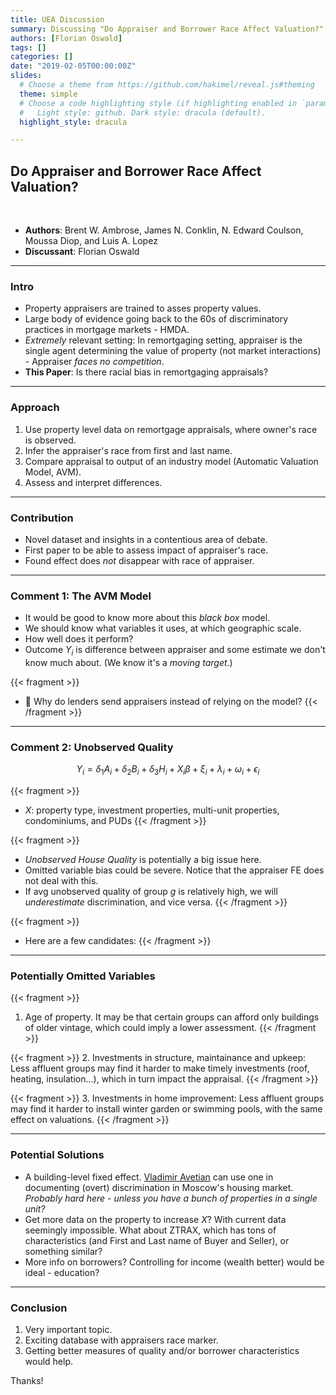 ```yaml
---
title: UEA Discussion
summary: Discussing "Do Appraiser and Borrower Race Affect Valuation?"
authors: [Florian Oswald]
tags: []
categories: []
date: "2019-02-05T00:00:00Z"
slides:
  # Choose a theme from https://github.com/hakimel/reveal.js#theming
  theme: simple
  # Choose a code highlighting style (if highlighting enabled in `params.toml`)
  #   Light style: github. Dark style: dracula (default).
  highlight_style: dracula

---
```


## Do Appraiser and Borrower Race Affect Valuation?

<br>

- **Authors**: Brent W. Ambrose, James N. Conklin, N. Edward Coulson, Moussa Diop, and Luis A. Lopez
- **Discussant**: Florian Oswald

---

### Intro

* Property appraisers are trained to asses property values.
* Large body of evidence going back to the 60s of discriminatory practices in mortgage markets - HMDA.
* *Extremely* relevant setting: In remortgaging setting, appraiser is the single agent determining the value of property (not  market interactions) - Appraiser *faces no competition*.
* **This Paper**: Is there racial bias in remortgaging appraisals?


---

### Approach

1. Use property level data on remortgage appraisals, where owner's race is observed.
2. Infer the appraiser's race from first and last name.
3. Compare appraisal to output of an industry model (Automatic Valuation Model, AVM).
4. Assess and interpret differences.

---

### Contribution

* Novel dataset and insights in a contentious area of debate.
* First paper to be able to assess impact of appraiser's race.
* Found effect does *not* disappear with race of appraiser.

---

### Comment 1: The AVM Model

* It would be good to know more about this *black box* model.
* We should know what variables it uses, at which geographic scale.
* How well does it perform?
* Outcome $Y_i$ is difference between appraiser and some estimate we don't know much about. (We know it's a *moving target*.)

{{< fragment >}}
* 🤔 Why do lenders send appraisers instead of relying on the model?
{{< /fragment >}}

---

### Comment 2: Unobserved Quality

$$Y_i = \delta_1 A_i + \delta_2 B_i + \delta_3 H_i + X_i \beta + \xi_i +\lambda_i +\omega_i + \epsilon_i$$

{{< fragment >}}
* $X$: property type, investment properties, multi-unit properties, condominiums, and PUDs
{{< /fragment >}}

{{< fragment >}}
* *Unobserved House Quality* is potentially a big issue here. 
* Omitted variable bias could be severe. Notice that the appraiser FE does not deal with this.
* If avg unobserved quality of group $g$ is relatively high, we will *underestimate* discrimination, and vice versa.
{{< /fragment >}}

{{< fragment >}}
* Here are a few candidates:
{{< /fragment >}}

---

### Potentially Omitted Variables

{{< fragment >}}
1. Age of property. It may be that certain groups can afford only buildings of older vintage, which could imply a lower assessment. 
{{< /fragment >}}

{{< fragment >}}
2. Investments in structure, maintainance and upkeep: Less affluent groups may find it harder to make timely investments (roof, heating, insulation...), which in turn impact the appraisal.
{{< /fragment >}}

{{< fragment >}}
3. Investments in home improvement: Less affluent groups may find it harder to install winter garden or swimming pools, with the same effect on valuations.
{{< /fragment >}}

---

### Potential Solutions

* A building-level fixed effect. [Vladimir Avetian](http://jmp-consider-the-slavs.tilda.ws/) can use one in documenting (overt) discrimination in Moscow's housing market. *Probably hard here - unless you have a bunch of properties in a single unit?*
* Get more data on the property to increase $X$? With current data seemingly impossible. What about ZTRAX, which has tons of characteristics (and First and Last name of Buyer and Seller), or something similar?
* More info on borrowers? Controlling for income (wealth better) would be ideal - education? 

---

### Conclusion

1. Very important topic.
2. Exciting database with appraisers race marker.
3. Getting better measures of quality and/or borrower characteristics would help.

Thanks!
